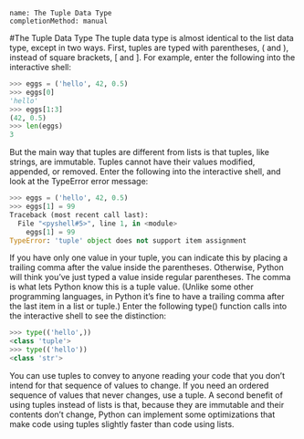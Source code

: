 ```ngMeta
name: The Tuple Data Type
completionMethod: manual
```
#The Tuple Data Type
The tuple data type is almost identical to the list data type, except in two ways. First, tuples are typed with parentheses, ( and ), instead of square brackets, [ and ]. For example, enter the following into the interactive shell:

```python
>>> eggs = ('hello', 42, 0.5)
>>> eggs[0]
'hello'
>>> eggs[1:3]
(42, 0.5)
>>> len(eggs)
3
```
But the main way that tuples are different from lists is that tuples, like strings, are immutable. Tuples cannot have their values modified, appended, or removed. Enter the following into the interactive shell, and look at the TypeError error message:

```python
>>> eggs = ('hello', 42, 0.5)
>>> eggs[1] = 99
Traceback (most recent call last):
  File "<pyshell#5>", line 1, in <module>
    eggs[1] = 99
TypeError: 'tuple' object does not support item assignment
```
If you have only one value in your tuple, you can indicate this by placing a trailing comma after the value inside the parentheses. Otherwise, Python will think you’ve just typed a value inside regular parentheses. The comma is what lets Python know this is a tuple value. (Unlike some other programming languages, in Python it’s fine to have a trailing comma after the last item in a list or tuple.) Enter the following type() function calls into the interactive shell to see the distinction:

```python
>>> type(('hello',))
<class 'tuple'>
>>> type(('hello'))
<class 'str'>
```
You can use tuples to convey to anyone reading your code that you don’t intend for that sequence of values to change. If you need an ordered sequence of values that never changes, use a tuple. A second benefit of using tuples instead of lists is that, because they are immutable and their contents don’t change, Python can implement some optimizations that make code using tuples slightly faster than code using lists.


